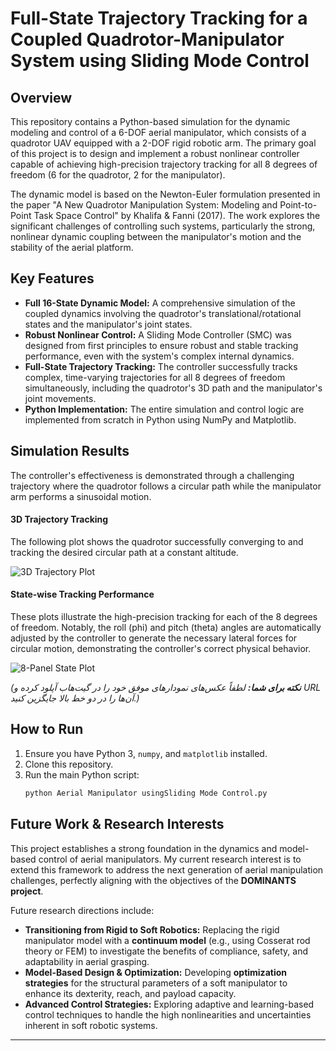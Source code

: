 # Full-State Trajectory Tracking for a Coupled Quadrotor-Manipulator System using Sliding Mode Control

## Overview

This repository contains a Python-based simulation for the dynamic modeling and control of a 6-DOF aerial manipulator, which consists of a quadrotor UAV equipped with a 2-DOF rigid robotic arm. The primary goal of this project is to design and implement a robust nonlinear controller capable of achieving high-precision trajectory tracking for all 8 degrees of freedom (6 for the quadrotor, 2 for the manipulator).

The dynamic model is based on the Newton-Euler formulation presented in the paper "A New Quadrotor Manipulation System: Modeling and Point-to-Point Task Space Control" by Khalifa & Fanni (2017). The work explores the significant challenges of controlling such systems, particularly the strong, nonlinear dynamic coupling between the manipulator's motion and the stability of the aerial platform.

## Key Features

- **Full 16-State Dynamic Model:** A comprehensive simulation of the coupled dynamics involving the quadrotor's translational/rotational states and the manipulator's joint states.
- **Robust Nonlinear Control:** A Sliding Mode Controller (SMC) was designed from first principles to ensure robust and stable tracking performance, even with the system's complex internal dynamics.
- **Full-State Trajectory Tracking:** The controller successfully tracks complex, time-varying trajectories for all 8 degrees of freedom simultaneously, including the quadrotor's 3D path and the manipulator's joint movements.
- **Python Implementation:** The entire simulation and control logic are implemented from scratch in Python using NumPy and Matplotlib.

## Simulation Results

The controller's effectiveness is demonstrated through a challenging trajectory where the quadrotor follows a circular path while the manipulator arm performs a sinusoidal motion.

#### 3D Trajectory Tracking
The following plot shows the quadrotor successfully converging to and tracking the desired circular path at a constant altitude.

![3D Trajectory Plot](URL_TO_YOUR_3D_PLOT_IMAGE)

#### State-wise Tracking Performance
These plots illustrate the high-precision tracking for each of the 8 degrees of freedom. Notably, the roll (phi) and pitch (theta) angles are automatically adjusted by the controller to generate the necessary lateral forces for circular motion, demonstrating the controller's correct physical behavior.

![8-Panel State Plot](URL_TO_YOUR_8_PANEL_PLOT_IMAGE)

*(**نکته برای شما:** لطفاً عکس‌های نمودارهای موفق خود را در گیت‌هاب آپلود کرده و URL آن‌ها را در دو خط بالا جایگزین کنید.)*

## How to Run

1.  Ensure you have Python 3, `numpy`, and `matplotlib` installed.
2.  Clone this repository.
3.  Run the main Python script:
    ```bash
    python Aerial Manipulator usingSliding Mode Control.py
    ```

## Future Work & Research Interests

This project establishes a strong foundation in the dynamics and model-based control of aerial manipulators. My current research interest is to extend this framework to address the next generation of aerial manipulation challenges, perfectly aligning with the objectives of the **DOMINANTS project**.

Future research directions include:

-   **Transitioning from Rigid to Soft Robotics:** Replacing the rigid manipulator model with a **continuum model** (e.g., using Cosserat rod theory or FEM) to investigate the benefits of compliance, safety, and adaptability in aerial grasping.
-   **Model-Based Design & Optimization:** Developing **optimization strategies** for the structural parameters of a soft manipulator to enhance its dexterity, reach, and payload capacity.
-   **Advanced Control Strategies:** Exploring adaptive and learning-based control techniques to handle the high nonlinearities and uncertainties inherent in soft robotic systems.

---
